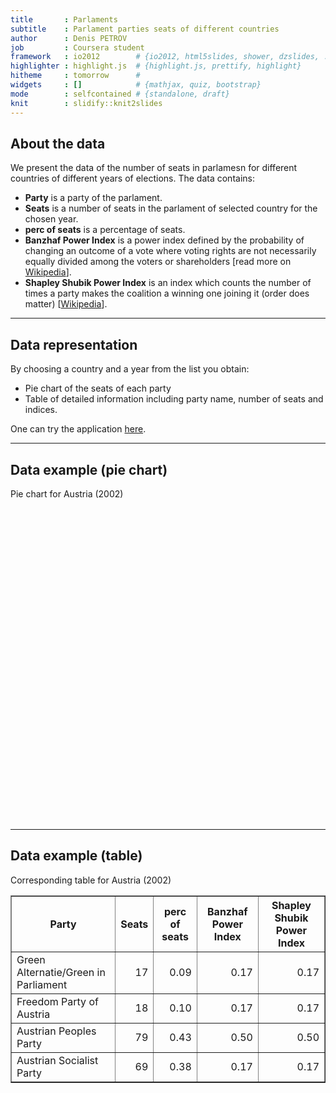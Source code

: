 ```yaml
---
title       : Parlaments
subtitle    : Parlament parties seats of different countries
author      : Denis PETROV
job         : Coursera student
framework   : io2012        # {io2012, html5slides, shower, dzslides, ...}
highlighter : highlight.js  # {highlight.js, prettify, highlight}
hitheme     : tomorrow      # 
widgets     : []            # {mathjax, quiz, bootstrap}
mode        : selfcontained # {standalone, draft}
knit        : slidify::knit2slides
---
```


<style>
strong {
  font-weight: bold;
}
</style>




## About the data

We present the data of the number of seats in parlamesn for different countries 
of different years of elections.
The data contains:
* __Party__ is a party of the parlament.
* __Seats__ is a number of seats in the parlament of selected country for 
the chosen year.
* __perc of seats__ is a percentage of seats.
* __Banzhaf Power Index__ is a power index defined by the probability of 
changing an outcome of a vote where voting rights are not necessarily equally 
divided among the voters or shareholders 
[read more on 
<a href="http://en.wikipedia.org/wiki/Banzhaf_power_index">Wikipedia</a>].
* __Shapley Shubik Power Index__ is an index which counts the number 
of times a party makes the coalition a winning one joining it 
(order does matter)
[[Wikipedia](http://en.wikipedia.org/wiki/Shapley%E2%80%93Shubik_power_index)].

---

## Data representation

By choosing a country and a year from the list you obtain:
* Pie chart of the seats of each party
* Table of detailed information including party name, number of seats and 
indices.

One can try the application 
[here](https://petrov.shinyapps.io/my_coef_coursera/).

---

## Data example (pie chart)



Pie chart for Austria (2002)



<!-- PieChart generated in R 3.1.0 by googleVis 0.5.1 package -->
<!-- Thu Jun 19 20:22:01 2014 -->


<!-- jsHeader -->
<script type="text/javascript">
 
// jsData 
function gvisDataPieChartID38f70f46bec () {
var data = new google.visualization.DataTable();
var datajson =
[
 [
 "Green Alternatie/Green in Parliament",
17 
],
[
 "Freedom Party of Austria",
18 
],
[
 "Austrian Peoples Party",
79 
],
[
 "Austrian Socialist Party",
69 
] 
];
data.addColumn('string','Party');
data.addColumn('number','Seats');
data.addRows(datajson);
return(data);
}
 
// jsDrawChart
function drawChartPieChartID38f70f46bec() {
var data = gvisDataPieChartID38f70f46bec();
var options = {};
options["allowHtml"] = true;
options["height"] = "500";

    var chart = new google.visualization.PieChart(
    document.getElementById('PieChartID38f70f46bec')
    );
    chart.draw(data,options);
    

}
  
 
// jsDisplayChart
(function() {
var pkgs = window.__gvisPackages = window.__gvisPackages || [];
var callbacks = window.__gvisCallbacks = window.__gvisCallbacks || [];
var chartid = "corechart";
  
// Manually see if chartid is in pkgs (not all browsers support Array.indexOf)
var i, newPackage = true;
for (i = 0; newPackage && i < pkgs.length; i++) {
if (pkgs[i] === chartid)
newPackage = false;
}
if (newPackage)
  pkgs.push(chartid);
  
// Add the drawChart function to the global list of callbacks
callbacks.push(drawChartPieChartID38f70f46bec);
})();
function displayChartPieChartID38f70f46bec() {
  var pkgs = window.__gvisPackages = window.__gvisPackages || [];
  var callbacks = window.__gvisCallbacks = window.__gvisCallbacks || [];
  window.clearTimeout(window.__gvisLoad);
  // The timeout is set to 100 because otherwise the container div we are
  // targeting might not be part of the document yet
  window.__gvisLoad = setTimeout(function() {
  var pkgCount = pkgs.length;
  google.load("visualization", "1", { packages:pkgs, callback: function() {
  if (pkgCount != pkgs.length) {
  // Race condition where another setTimeout call snuck in after us; if
  // that call added a package, we must not shift its callback
  return;
}
while (callbacks.length > 0)
callbacks.shift()();
} });
}, 100);
}
 
// jsFooter
</script>
 
<!-- jsChart -->  
<script type="text/javascript" src="https://www.google.com/jsapi?callback=displayChartPieChartID38f70f46bec"></script>
 
<!-- divChart -->
  
<div id="PieChartID38f70f46bec"
  style="width: 600px; height: 500px;">
</div>

---

## Data example (table)

Corresponding table for Austria (2002)

<!-- html table generated in R 3.1.0 by xtable 1.7-3 package -->
<!-- Thu Jun 19 18:31:43 2014 -->
<TABLE border=1>
<TR> <TH> Party </TH> <TH> Seats </TH> <TH> perc of seats </TH> <TH> Banzhaf Power Index </TH> <TH> Shapley Shubik Power Index </TH>  </TR>
  <TR> <TD> Green Alternatie/Green in Parliament </TD> <TD align="right">  17 </TD> <TD align="right"> 0.09 </TD> <TD align="right"> 0.17 </TD> <TD align="right"> 0.17 </TD> </TR>
  <TR> <TD> Freedom Party of Austria </TD> <TD align="right">  18 </TD> <TD align="right"> 0.10 </TD> <TD align="right"> 0.17 </TD> <TD align="right"> 0.17 </TD> </TR>
  <TR> <TD> Austrian Peoples Party </TD> <TD align="right">  79 </TD> <TD align="right"> 0.43 </TD> <TD align="right"> 0.50 </TD> <TD align="right"> 0.50 </TD> </TR>
  <TR> <TD> Austrian Socialist Party </TD> <TD align="right">  69 </TD> <TD align="right"> 0.38 </TD> <TD align="right"> 0.17 </TD> <TD align="right"> 0.17 </TD> </TR>
   </TABLE>

